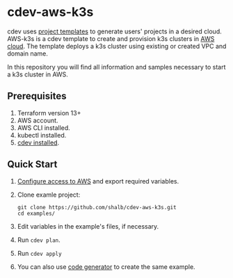 # cdev-aws-k3s

cdev uses [project templates](https://cluster.dev/template-development/) to generate users' projects in a desired cloud. AWS-k3s is a cdev template to create and provision k3s clusters in [AWS cloud](https://cluster.dev/aws-cloud-provider/). The template deploys a k3s cluster using existing or created VPC and domain name.

In this repository you will find all information and samples necessary to start a k3s cluster in AWS.  

## Prerequisites

1. Terraform version 13+
2. AWS account.
3. AWS CLI installed.
4. kubectl installed.
5. [cdev installed](https://cluster.dev/installation/).

## Quick Start

1. [Configure access to AWS](https://cluster.dev/aws-cloud-provider/) and export required variables. 
2. Clone examle project:
    ```
    git clone https://github.com/shalb/cdev-aws-k3s.git
    cd examples/
    ```
  
3. Edit variables in the example's files, if necessary.
4. Run `cdev plan`.
5. Run `cdev apply`
6. You can also use [code generator](https://cluster.dev/quick-start/) to create the same example. 
